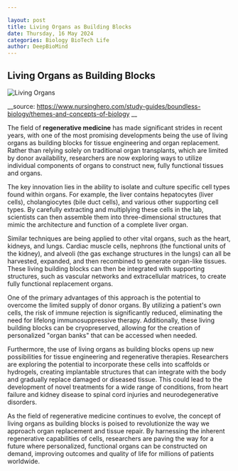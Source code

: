 ```yaml
---

layout: post
title: Living Organs as Building Blocks
date: Thursday, 16 May 2024
categories: Biology BioTech Life
author: DeepBioMind
---
```


## Living Organs as Building Blocks


![Living Organs](https://assets.coursehero.com/study-guides/lumen/images/boundless-biology/themes-and-concepts-of-biology/figure-01-02-091.jpeg)

__source: https://www.nursinghero.com/study-guides/boundless-biology/themes-and-concepts-of-biology __

The field of **regenerative medicine** has made significant strides in recent years, with one of the most promising developments being the use of living organs as building blocks for tissue engineering and organ replacement. Rather than relying solely on traditional organ transplants, which are limited by donor availability, researchers are now exploring ways to utilize individual components of organs to construct new, fully functional tissues and organs.

The key innovation lies in the ability to isolate and culture specific cell types found within organs. For example, the liver contains hepatocytes (liver cells), cholangiocytes (bile duct cells), and various other supporting cell types. By carefully extracting and multiplying these cells in the lab, scientists can then assemble them into three-dimensional structures that mimic the architecture and function of a complete liver organ.

Similar techniques are being applied to other vital organs, such as the heart, kidneys, and lungs. Cardiac muscle cells, nephrons (the functional units of the kidney), and alveoli (the gas exchange structures in the lungs) can all be harvested, expanded, and then recombined to generate organ-like tissues. These living building blocks can then be integrated with supporting structures, such as vascular networks and extracellular matrices, to create fully functional replacement organs.

One of the primary advantages of this approach is the potential to overcome the limited supply of donor organs. By utilizing a patient's own cells, the risk of immune rejection is significantly reduced, eliminating the need for lifelong immunosuppressive therapy. Additionally, these living building blocks can be cryopreserved, allowing for the creation of personalized "organ banks" that can be accessed when needed.

Furthermore, the use of living organs as building blocks opens up new possibilities for tissue engineering and regenerative therapies. Researchers are exploring the potential to incorporate these cells into scaffolds or hydrogels, creating implantable structures that can integrate with the body and gradually replace damaged or diseased tissue. This could lead to the development of novel treatments for a wide range of conditions, from heart failure and kidney disease to spinal cord injuries and neurodegenerative disorders.

As the field of regenerative medicine continues to evolve, the concept of living organs as building blocks is poised to revolutionize the way we approach organ replacement and tissue repair. By harnessing the inherent regenerative capabilities of cells, researchers are paving the way for a future where personalized, functional organs can be constructed on demand, improving outcomes and quality of life for millions of patients worldwide.
